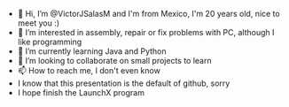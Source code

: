 - 👋 Hi, I’m @VictorJSalasM and I'm from Mexico, I'm 20 years old, nice to meet you :)
- 👀 I’m interested in assembly, repair or fix problems with PC, although I like programming
- 🌱 I’m currently learning Java and Python
- 💞️ I’m looking to collaborate on small projects to learn
- 📫 How to reach me, I don't even know
- I know that this presentation is the default of github, sorry
- I hope finish the LaunchX program
<!---
VictorJSalasM/VictorJSalasM is a ✨ special ✨ repository because its `README.md` (this file) appears on your GitHub profile.
You can click the Preview link to take a look at your changes.
--->
